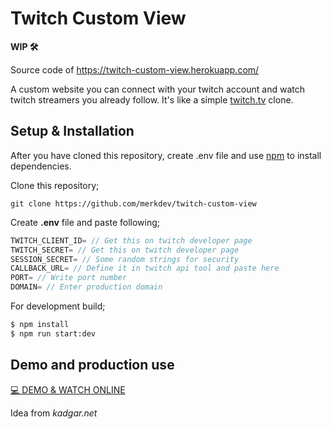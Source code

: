 # Twitch Custom View
**WIP 🛠**

Source code of https://twitch-custom-view.herokuapp.com/

A custom website you can connect with your twitch account and watch twitch streamers you already follow. It's like a simple [twitch.tv](https://www.twitch.tv) clone.

## Setup & Installation
After you have cloned this repository, create .env file and use [npm](https://www.npmjs.com/) to install dependencies.

Clone this repository;
```git
git clone https://github.com/merkdev/twitch-custom-view
```

Create **.env** file and paste following;
```javascript
TWITCH_CLIENT_ID= // Get this on twitch developer page
TWITCH_SECRET= // Get this on twitch developer page
SESSION_SECRET= // Some random strings for security
CALLBACK_URL= // Define it in twitch api tool and paste here
PORT= // Write port number
DOMAIN= // Enter production domain
```

For development build;
```sh
$ npm install
$ npm run start:dev
```

## Demo and production use
[💻 DEMO & WATCH ONLINE](https://twitch-custom-view.herokuapp.com/)

Idea from _kadgar.net_